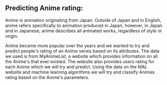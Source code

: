 ## Predicting Anime rating:
Anime is animation originating from Japan. Outside of Japan and in English, anime refers specifically to animation produced in Japan, however, in Japan and in Japanese, anime describes all animated works, regardless of style or origin.

Anime became more popular over the years and we wanted to try and predict people's rating of an Anime series based on its attributes.
The data we used is from MyAnimeList, a website which provides information on all the Anime's that ever existed. The website also provides users rating for each Anime which we will try and predict. 
Using the data on the MAL website and machine learning algorithms we will try and classify Animes rating based on the Anime's parameters.
